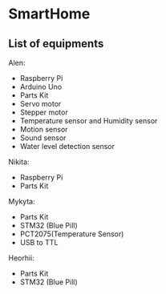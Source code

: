 # SmartHome
## List of equipments

Alen: </br>
* Raspberry Pi
* Arduino Uno
* Parts Kit
* Servo motor
* Stepper motor
* Temperature sensor and Humidity sensor
* Motion sensor
* Sound sensor
* Water level detection sensor

Nikita: </br>
* Raspberry Pi
* Parts Kit

Mykyta: </br>
* Parts Kit
* STM32 (Blue Pill)
* PCT2075(Temperature Sensor)
* USB to TTL

Heorhii: </br>
* Parts Kit
* STM32 (Blue Pill)
